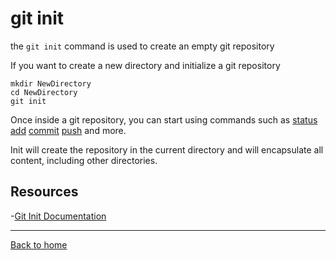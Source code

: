 # git init

the `git init` command is used to create an empty git repository

If you want to create a new directory and initialize a git repository
```
mkdir NewDirectory
cd NewDirectory
git init
```

Once  inside a git repository, you can start using commands such as
[status](./Status.md)
[add](./Add.md)
[commit](./Commit.md)
[push](./Push.md)
and more.

Init will create the repository in the current directory and will encapsulate all content, including other directories.

## Resources

-[Git Init Documentation](https://git-scm.com/docs/git-init)

---

[Back to home](../README.md)